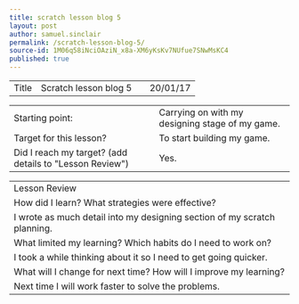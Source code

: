 ```yaml
---
title: scratch lesson blog 5
layout: post
author: samuel.sinclair
permalink: /scratch-lesson-blog-5/
source-id: 1M06q58iNciOAziN_x8a-XM6yKsKv7NUfue7SNwMsKC4
published: true
---
```

<table>
  <tr>
    <td>Title</td>
    <td>Scratch lesson blog 5</td>
    <td></td>
    <td>20/01/17</td>
  </tr>
</table>


<table>
  <tr>
    <td>Starting point:</td>
    <td>Carrying on with my designing stage of my game.</td>
  </tr>
  <tr>
    <td>Target for this lesson?</td>
    <td>To start building my game.</td>
  </tr>
  <tr>
    <td>Did I reach my target? 
(add details to "Lesson Review")</td>
    <td>Yes.</td>
  </tr>
</table>


<table>
  <tr>
    <td>Lesson Review</td>
  </tr>
  <tr>
    <td>How did I learn? What strategies were effective? </td>
  </tr>
  <tr>
    <td>I wrote as much detail into my designing section of my scratch planning.
 </td>
  </tr>
  <tr>
    <td>What limited my learning? Which habits do I need to work on? </td>
  </tr>
  <tr>
    <td>I took a while thinking about it so I need to get going quicker.</td>
  </tr>
  <tr>
    <td>What will I change for next time? How will I improve my learning?</td>
  </tr>
  <tr>
    <td>Next time I will work faster to solve the problems. </td>
  </tr>
</table>


